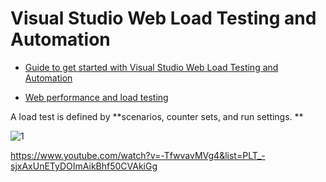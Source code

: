 #  Visual Studio Web Load Testing and Automation

  * [Guide to get started with Visual Studio Web Load Testing and Automation](https://mitra.computa.asia/articles/msdn-guide-get-started-visual-studio-web-load-testing-and-automation)

* [Web performance and load testing](https://docs.microsoft.com/en-us/visualstudio/test/quickstart-create-a-load-test-project?view=vs-2017)
  
  
  

A load test is defined by **scenarios, counter sets, and run settings. **

![1](https://docs.microsoft.com/en-us/visualstudio/test/media/load_test_editor.png?view=vs-2017)


https://www.youtube.com/watch?v=-TfwvavMVg4&list=PLT_-sjxAxUnETyDOImAikBhf50CVAkiGg

